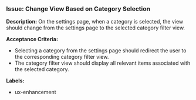 ### Issue: Change View Based on Category Selection

**Description:**
On the settings page, when a category is selected, the view should change from the settings page to the selected category filter view.

**Acceptance Criteria:**
- Selecting a category from the settings page should redirect the user to the corresponding category filter view.
- The category filter view should display all relevant items associated with the selected category.

**Labels:**
- ux-enhancement
